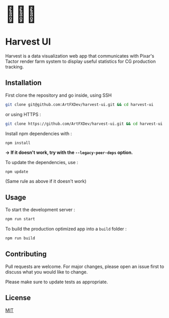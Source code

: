 <span style="font-size: 50px">👨‍🌾🌾</span>

# Harvest UI

Harvest is a data visualization web app that communicates with Pixar's Tactor render farm system to display useful statistics for CG production tracking.

## Installation

First clone the repository and go inside, using SSH

```bash
git clone git@github.com:ArtFXDev/harvest-ui.git && cd harvest-ui
```

or using HTTPS :

```bash
git clone https://github.com/ArtFXDev/harvest-ui.git && cd harvest-ui
```

Install npm dependencies with :

```bash
npm install
```

**-> If it doesn't work, try with the `--legacy-peer-deps` option.**

To update the dependencies, use :

```
npm update
```

(Same rule as above if it doesn't work)

## Usage

To start the development server :

```bash
npm run start
```

To build the production optimized app into a `build` folder :

```bash
npm run build
```

## Contributing

Pull requests are welcome. For major changes, please open an issue first to discuss what you would like to change.

Please make sure to update tests as appropriate.

## License

[MIT](https://choosealicense.com/licenses/mit/)
